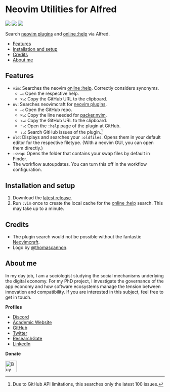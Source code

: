 # Neovim Utilities for Alfred
![](https://img.shields.io/github/downloads/chrisgrieser/alfred-neovim-utilities/total?label=Total%20Downloads&style=plastic) ![](https://img.shields.io/github/v/release/chrisgrieser/alfred-neovim-utilities?label=Latest%20Release&style=plastic) [![](https://img.shields.io/badge/changelog-click%20here-FFE800?style=plastic)](Changelog.md)

Search [neovim plugins](https://neovimcraft.com/) and [online :help](https://neovim.io/doc/) via Alfred.

<!--toc:start-->
- [Features](#features)
- [Installation and setup](#installation-and-setup)
- [Credits](#credits)
- [About me](#about-me)
<!--toc:end-->

## Features
- `vim`: Searches the neovim [online :help](https://neovim.io/doc/). Correctly considers synonyms.
	- `↵`: Open the respective help.
	- `⌥↵`: Copy the GitHub URL to the clipboard.
- `nv`: Searches neovimcraft for [neovim plugins](https://neovimcraft.com/).
	- `↵`: Open the GitHub repo.
	- `⌘↵`: Copy the line needed for [packer.nvim](https://github.com/wbthomason/packer.nvim).
	- `⌥↵`: Copy the GitHub URL to the clipboard.
	- `⌃↵`: Open the `:help` page of the plugin at GitHub.
	- `⇧↵`: Search GitHub issues of the plugin.[^1]
- `old`: Displays and searches your `:oldfiles`. Opens them in your default editor for the respective filetype. (With a neovim GUI, you can open them directly.)
- `:swap`: Opens the folder that contains your swap files by default in Finder.
- The workflow autoupdates. You can turn this off in the workflow configuration.

## Installation and setup
1. Download the [latest release](https://github.com/chrisgrieser/alfred-neovim-utilities/releases).
2. Run `:vim` once to create the local cache for the [online :help](https://neovim.io/doc/) search. This may take up to a minute.

## Credits
- The plugin search would not be possible without the fantastic [Neovimcraft](https://neovimcraft.com/).
- Logo by [@thomascannon](https://github.com/neovim/neovim/issues/43#issuecomment-35811450).

<!-- vale Google.FirstPerson = NO -->
## About me
In my day job, I am a sociologist studying the social mechanisms underlying the digital economy. For my PhD project, I investigate the governance of the app economy and how software ecosystems manage the tension between innovation and compatibility. If you are interested in this subject, feel free to get in touch.

__Profiles__
- [Discord](https://discordapp.com/users/462774483044794368/)
- [Academic Website](https://chris-grieser.de/)
- [GitHub](https://github.com/chrisgrieser/)
- [Twitter](https://twitter.com/pseudo_meta)
- [ResearchGate](https://www.researchgate.net/profile/Christopher-Grieser)
- [LinkedIn](https://www.linkedin.com/in/christopher-grieser-ba693b17a/)

__Donate__

<a href='https://ko-fi.com/Y8Y86SQ91' target='_blank'><img height='36' style='border:0px;height:36px;' src='https://cdn.ko-fi.com/cdn/kofi1.png?v=3' border='0' alt='Buy Me a Coffee at ko-fi.com' /></a>

[^1]: Due to GitHub API limitations, this searches only the latest 100 issues.
